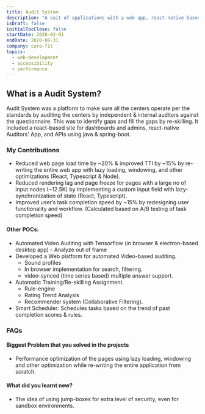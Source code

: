 ```yaml
---
title: Audit System
description: "A suit of applications with a web app, react-native based mobile app to keep the quality control of all the centers in check."
isDraft: false
initialTocClose: false
startDate: 2020-02-01
endDate: 2020-08-31
company: cure-fit
topics:
  - web-development
  - accessibility
  - performance
---
```


## What is a Audit System?

Audit System was a platform to make sure all the centers operate per the standards by auditing the centers by independent & internal auditors against the questionnaire. This was to identify gaps and fill the gaps by re-skilling. It included a react-based site for dashboards and admins, react-native Auditors' App, and APIs using java & spring-boot.

### My Contributions

- Reduced web page load time by ~20% & improved TTI by ~15% by re-writing the entire web app with lazy loading, windowing, and other optimizations (React, Typescript & Node).
- Reduced rendering lag and page freeze for pages with a large no of input nodes (~12.5K) by
  implementing a custom input field with lazy-synchronization of state (React, Typescript).
- Improved user’s task completion speed by ~15% by redesigning user functionality and workflow. (Calculated based on A/B testing of task completion speed)

#### Other POCs:

- Automated Video Auditing with Tensorflow (in browser & electron-based desktop app) - Analyze out of frame
- Developed a Web platform for automated Video-based auditing.
  - Sound profiles
  - In browser implementation for search, filtering.
  - video-synced (time series based) multiple answer support.
- Automatic Training/Re-skilling Assignment.
  - Rule-engine
  - Rating Trend Analysis
  - Recommender system (Collaborative Filtering).
- Smart Scheduler: Schedules tasks based on the trend of past completion scores & rules.

### FAQs

#### Biggest Problem that you solved in the projects

- Performance optimization of the pages using lazy loading, windowing and other optimization while re-writing the entire application from scratch.

#### What did you learnt new?

- The idea of using jump-boxes for extra level of security, even for sandbox environments.
